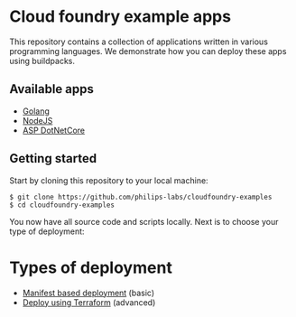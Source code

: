 # Cloud foundry example apps
This repository contains a collection of applications written in various programming languages. We demonstrate how you can deploy these apps using buildpacks.

## Available apps
* [Golang](apps/golang)
* [NodeJS](apps/nodejs)
* [ASP DotNetCore](apps/aspnetcore)

## Getting started
Start by cloning this repository to your local machine:

```shell
$ git clone https://github.com/philips-labs/cloudfoundry-examples
$ cd cloudfoundry-examples
```
You now have all source code and scripts locally. Next is to choose your type of deployment:

# Types of deployment
* [Manifest based deployment](manifests) (basic)
* [Deploy using Terraform](terraform) (advanced)
